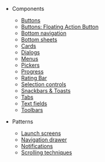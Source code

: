- Components
  - [Buttons](/buttons)
  - [Buttons: Floating Action Button](/fab)
  - [Bottom navigation](/bottom-navigation)
  - [Bottom sheets]()
  - [Cards]()
  - [Dialogs]()
  - [Menus](/menus)
  - [Pickers]()
  - [Progress](/progress)
  - [Rating Bar](/rating-bar)
  - [Selection controls](/selection_controls)
  - [Snackbars & Toasts](/snackbars-and-toasts)
  - [Tabs]()
  - [Text fields](/text-fields)
  - [Toolbars]()

- Patterns
  - [Launch screens]()
  - [Navigation drawer]()
  - [Notifications]()
  - [Scrolling techniques]()

